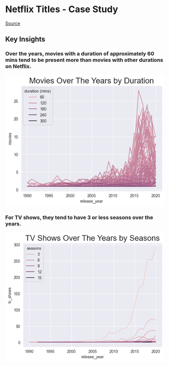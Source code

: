# Netflix Titles - Case Study
 [Source](https://www.kaggle.com/datasets/zubairamuti/netflix-movies-and-tv-shows-dataset)

## Key Insights

### Over the years, movies with a duration of approximately 60 mins tend to be present more than movies with other durations on Netflix.
![Moves Over Time by Duration](https://github.com/royalfalcon1146/data-analytics-case-studies/blob/main/netflix-titles/outputs/Movies%20Over%20Time%20by%20Duration.png)

### For TV shows, they tend to have 3 or less seasons over the years.
![TV Shows Over Time by Seasons](https://github.com/royalfalcon1146/data-analytics-case-studies/blob/main/netflix-titles/outputs/TV%20Shows%20Over%20Time%20by%20Seasons.png)
